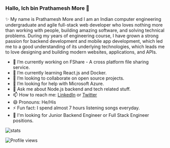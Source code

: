 ### Hallo, Ich bin Prathamesh More 👋

✨ My name is Prathamesh More and I am an Indian computer engineering undergraduate and agile full-stack web developer who loves nothing more than working with people, building amazing software, and solving technical problems. During my years of engineering course, I have grown a strong passion for backend development and mobile app development, which led me to a good understanding of its underlying technologies, which leads me to love designing and building modern websites, applications, and APIs.

- 🔭 I’m currently working on FShare - A cross platform file sharing service.
- 🌱 I’m currently learning React.js and Docker.
- 👯 I’m looking to collaborate on open source projects.
- 🤔 I’m looking for help with Microsoft Azure.
- 💬 Ask me about Node.js backend and tech related stuff.
- 📫 How to reach me: [LinkedIn](https://www.linkedin.com/in/prathamesh-more/) or [Twitter](https://twitter.com/pprathameshmore)
- 😄 Pronouns: He/His
- ⚡ Fun fact: I spend almost 7 hours listening songs everyday.
- 💼 I'm looking for Junior Backend Engineer or Full Stack Engineer positions.

<img src="https://github-readme-stats.vercel.app/api?username=pprathameshmore&&show_icons=true&title_color=ffffff&icon_color=ffffff&text_color=ffffff&bg_color=F7AC33" alt="stats" />

![Profile views](https://komarev.com/ghpvc/?username=pprathameshmore&color=red)
